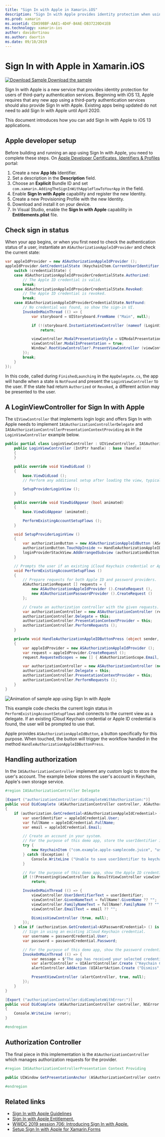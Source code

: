 ```yaml
---
title: "Sign In with Apple in Xamarin.iOS"
description: "Sign In with Apple provides identity protection when using third-party authentication services."
ms.prod: xamarin
ms.assetid: CDA59BBF-AAE1-4D4F-B4AE-DB37220D41EB
ms.technology: xamarin-ios
author: davidortinau
ms.author: daortin
ms.date: 09/10/2019
---
```


# Sign In with Apple in Xamarin.iOS

[![Download Sample](~/media/shared/download.png) Download the sample](https://docs.microsoft.com/samples/xamarin/ios-samples/ios13-addingthesigninwithappleflowtoyourapp/)

Sign In with Apple is a new service that provides identity protection for users of third-party authentication services. Beginning with iOS 13, Apple requires that any new app using a third-party authentication services should also provide Sign In with Apple. Existing apps being updated do not need to add Sign In with Apple until April 2020.

This document introduces how you can add Sign In with Apple to iOS 13 applications.

## Apple developer setup

Before building and running an app using Sign In with Apple, you need to complete these steps. On [Apple Developer Certificates, Identifiers & Profiles][5] portal:

1. Create a new **App Ids** Identifier.
2. Set a description in the **Description** field.
3. Choose an **Explicit** Bundle ID and set `com.xamarin.AddingTheSignInWithAppleFlowToYourApp` in the field.
4. Enable **Sign In with Apple** capability and register the new Identity.
5. Create a new Provisioning Profile with the new Identity.
6. Download and install it on your device.
7. In Visual Studio, enable the **Sign In with Apple** capability in **Entitlements.plist** file.

## Check sign in status

When your app begins, or when you first need to check the authentication status of a user, instantiate an `ASAuthorizationAppleIdProvider` and check the current state:

```csharp
var appleIdProvider = new ASAuthorizationAppleIdProvider ();
appleIdProvider.GetCredentialState (KeychainItem.CurrentUserIdentifier, (credentialState, error) => {
    switch (credentialState) {
    case ASAuthorizationAppleIdProviderCredentialState.Authorized:
        // The Apple ID credential is valid.
        break;
    case ASAuthorizationAppleIdProviderCredentialState.Revoked:
        // The Apple ID credential is revoked.
        break;
    case ASAuthorizationAppleIdProviderCredentialState.NotFound:
        // No credential was found, so show the sign-in UI.
        InvokeOnMainThread (() => {
            var storyboard = UIStoryboard.FromName ("Main", null);

            if (!(storyboard.InstantiateViewController (nameof (LoginViewController)) is LoginViewController viewController))
                return;

            viewController.ModalPresentationStyle = UIModalPresentationStyle.FormSheet;
            viewController.ModalInPresentation = true;
            Window?.RootViewController?.PresentViewController (viewController, true, null);
        });
        break;
    }
});
```

In this code, called during `FinishedLaunching` in the `AppDelegate.cs`, the app will handle when a state is `NotFound` and present the `LoginViewController` to the user. If the state had return `Authorized` or `Revoked`, a different action may be presented to the user.

## A LoginViewController for Sign In with Apple

The `UIViewController` that implements login logic and offers Sign In with Apple needs to implement `IASAuthorizationControllerDelegate` and `IASAuthorizationControllerPresentationContextProviding` as in the `LoginViewController` example below.

```csharp
public partial class LoginViewController : UIViewController, IASAuthorizationControllerDelegate, IASAuthorizationControllerPresentationContextProviding {
    public LoginViewController (IntPtr handle) : base (handle)
    {
    }

    public override void ViewDidLoad ()
    {
        base.ViewDidLoad ();
        // Perform any additional setup after loading the view, typically from a nib.

        SetupProviderLoginView ();
    }

    public override void ViewDidAppear (bool animated)
    {
        base.ViewDidAppear (animated);

        PerformExistingAccountSetupFlows ();
    }

    void SetupProviderLoginView ()
    {
        var authorizationButton = new ASAuthorizationAppleIdButton (ASAuthorizationAppleIdButtonType.Default, ASAuthorizationAppleIdButtonStyle.White);
        authorizationButton.TouchUpInside += HandleAuthorizationAppleIDButtonPress;
        loginProviderStackView.AddArrangedSubview (authorizationButton);
    }

    // Prompts the user if an existing iCloud Keychain credential or Apple ID credential is found.
    void PerformExistingAccountSetupFlows ()
    {
        // Prepare requests for both Apple ID and password providers.
        ASAuthorizationRequest [] requests = {
            new ASAuthorizationAppleIdProvider ().CreateRequest (),
            new ASAuthorizationPasswordProvider ().CreateRequest ()
        };

        // Create an authorization controller with the given requests.
        var authorizationController = new ASAuthorizationController (requests);
        authorizationController.Delegate = this;
        authorizationController.PresentationContextProvider = this;
        authorizationController.PerformRequests ();
    }

    private void HandleAuthorizationAppleIDButtonPress (object sender, EventArgs e)
    {
        var appleIdProvider = new ASAuthorizationAppleIdProvider ();
        var request = appleIdProvider.CreateRequest ();
        request.RequestedScopes = new [] { ASAuthorizationScope.Email, ASAuthorizationScope.FullName };

        var authorizationController = new ASAuthorizationController (new [] { request });
        authorizationController.Delegate = this;
        authorizationController.PresentationContextProvider = this;
        authorizationController.PerformRequests ();
    }
}
```

![Animation of sample app using Sign In with Apple](sign-in-images/sign-in-flow.png)

This example code checks the current login status in `PerformExistingAccountSetupFlows` and connects to the current view as a delegate. If an existing iCloud Keychain credential or Apple ID credential is found, the user will be prompted to use that.

Apple provides `ASAuthorizationAppleIdButton`, a button specifically for this purpose. When touched, the button will trigger the workflow handled in the method `HandleAuthorizationAppleIDButtonPress`.

## Handling authorization

In the `IASAuthorizationController` implement any custom logic to store the user's account. The example below stores the user's account in Keychain, Apple's own storage service.

```csharp
#region IASAuthorizationController Delegate

[Export ("authorizationController:didCompleteWithAuthorization:")]
public void DidComplete (ASAuthorizationController controller, ASAuthorization authorization)
{
    if (authorization.GetCredential<ASAuthorizationAppleIdCredential> () is ASAuthorizationAppleIdCredential appleIdCredential) {
        var userIdentifier = appleIdCredential.User;
        var fullName = appleIdCredential.FullName;
        var email = appleIdCredential.Email;

        // Create an account in your system.
        // For the purpose of this demo app, store the userIdentifier in the keychain.
        try {
            new KeychainItem ("com.example.apple-samplecode.juice", "userIdentifier").SaveItem (userIdentifier);
        } catch (Exception) {
            Console.WriteLine ("Unable to save userIdentifier to keychain.");
        }

        // For the purpose of this demo app, show the Apple ID credential information in the ResultViewController.
        if (!(PresentingViewController is ResultViewController viewController))
            return;

        InvokeOnMainThread (() => {
            viewController.UserIdentifierText = userIdentifier;
            viewController.GivenNameText = fullName?.GivenName ?? "";
            viewController.FamilyNameText = fullName?.FamilyName ?? "";
            viewController.EmailText = email ?? "";

            DismissViewController (true, null);
        });
    } else if (authorization.GetCredential<ASPasswordCredential> () is ASPasswordCredential passwordCredential) {
        // Sign in using an existing iCloud Keychain credential.
        var username = passwordCredential.User;
        var password = passwordCredential.Password;

        // For the purpose of this demo app, show the password credential as an alert.
        InvokeOnMainThread (() => {
            var message = $"The app has received your selected credential from the keychain. \n\n Username: {username}\n Password: {password}";
            var alertController = UIAlertController.Create ("Keychain Credential Received", message, UIAlertControllerStyle.Alert);
            alertController.AddAction (UIAlertAction.Create ("Dismiss", UIAlertActionStyle.Cancel, null));

            PresentViewController (alertController, true, null);
        });
    }
}

[Export ("authorizationController:didCompleteWithError:")]
public void DidComplete (ASAuthorizationController controller, NSError error)
{
    Console.WriteLine (error);
}

#endregion
```

## Authorization Controller

The final piece in this implementation is the `ASAuthorizationController` which manages authorization requests for the provider.

```csharp
#region IASAuthorizationControllerPresentation Context Providing

public UIWindow GetPresentationAnchor (ASAuthorizationController controller) => View.Window;

#endregion
```

## Related links

* [Sign In with Apple Guidelines](https://developer.apple.com/design/human-interface-guidelines/sign-in-with-apple/overview/)
* [Sign In with Apple Entitlement.][2]
* [WWDC 2019 session 706: Introducing Sign In with Apple.][3]
* [Setup Sign In with Apple for Xamarin.Forms][4]

[1]: https://developer.apple.com/documentation/authenticationservices/adding_the_sign_in_with_apple_flow_to_your_app
[2]: https://developer.apple.com/documentation/bundleresources/entitlements/com_apple_developer_applesignin
[3]: https://developer.apple.com/videos/play/wwdc19/706/
[4]: ~/xamarin-forms/platform/sign-in-with-apple/setup.md
[5]: https://developer.apple.com/account/resources/identifiers/list
